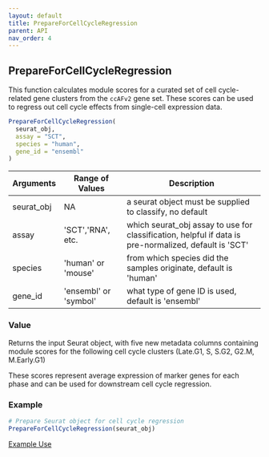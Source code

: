 ```yaml
---
layout: default
title: PrepareForCellCycleRegression
parent: API
nav_order: 4
---
```


## PrepareForCellCycleRegression

This function calculates module scores for a curated set of cell
cycle-related gene clusters from the `ccAFv2` gene set. These scores can
be used to regress out cell cycle effects from single-cell expression
data.

``` r        
PrepareForCellCycleRegression(
  seurat_obj,
  assay = "SCT",
  species = "human",
  gene_id = "ensembl"
)
```

| Arguments  | Range of Values       | Description                                                                                           |
|-------------------|------------------|------------------------------------|
| seurat_obj | NA                    | a seurat object must be supplied to classify, no default                                              |
| assay      | 'SCT','RNA', etc.     | which seurat_obj assay to use for classification, helpful if data is pre-normalized, default is 'SCT' |
| species    | 'human' or 'mouse'    | from which species did the samples originate, default is 'human'                                      |
| gene_id    | 'ensembl' or 'symbol' | what type of gene ID is used, default is 'ensembl'                                                    |

### Value

Returns the input Seurat object, with five new metadata columns
containing module scores for the following cell cycle clusters (Late.G1,
S, S.G2, G2.M, M.Early.G1)

These scores represent average expression of marker genes for each phase
and can be used for downstream cell cycle regression.

### Example

``` r
# Prepare Seurat object for cell cycle regression 
PrepareForCellCycleRegression(seurat_obj)
```

[Example
Use](https://rlhoove1.github.io/tryingmybest/src/regress.html#cell-cycle-regression)
